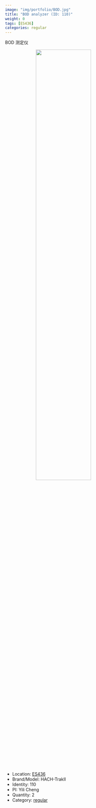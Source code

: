 ```yaml
---
image: "img/portfolio/BOD.jpg"
title: "BOD analyzer (ID: 110)"
weight: 0
tags: [ES436]
categories: regular
---
```


BOD 测定仪

<!--more-->

<img src="../../img/portfolio/BOD.jpg" width="60%" style="display: block; margin: auto;">

- Location: [ES436](../../tags/es436)
- Brand/Model: HACH-TrakII
- Identity: 110
- PI: Yili Cheng
- Quantity: 2
- Category: [regular](../../categories/regular)






